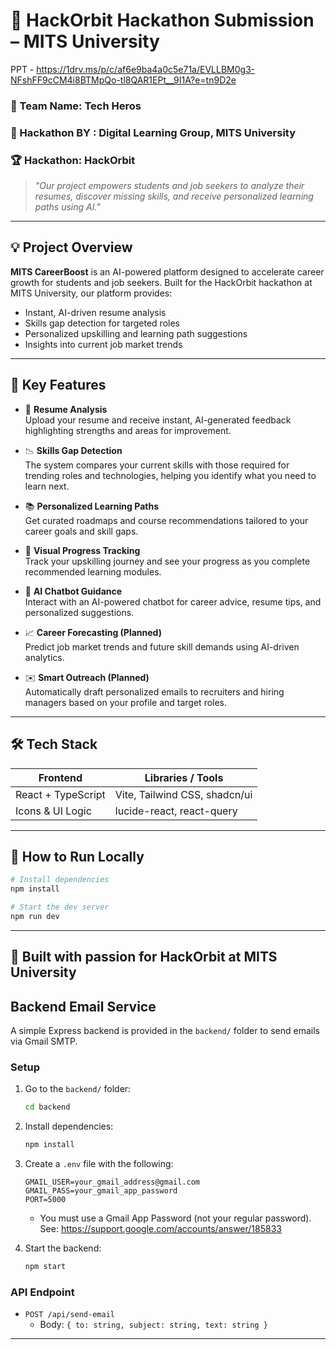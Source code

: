 # 🚀 HackOrbit Hackathon Submission – MITS University

PPT - https://1drv.ms/p/c/af6e9ba4a0c5e71a/EVLLBM0g3-NFshFF9cCM4i8BTMpQo-tl8QAR1EPt__9I1A?e=tn9D2e

### 👥 Team Name: Tech Heros  
### 🏫 Hackathon BY : Digital Learning Group, MITS University  
### 🏆 Hackathon: HackOrbit

> _"Our project empowers students and job seekers to analyze their resumes, discover missing skills, and receive personalized learning paths using AI."_

---

## 💡 Project Overview

**MITS CareerBoost** is an AI-powered platform designed to accelerate career growth for students and job seekers. Built for the HackOrbit hackathon at MITS University, our platform provides:

- Instant, AI-driven resume analysis
- Skills gap detection for targeted roles
- Personalized upskilling and learning path suggestions
- Insights into current job market trends

---

## 🔑 Key Features

- 📄 **Resume Analysis**  
  Upload your resume and receive instant, AI-generated feedback highlighting strengths and areas for improvement.

- 📉 **Skills Gap Detection**  
  The system compares your current skills with those required for trending roles and technologies, helping you identify what you need to learn next.

- 📚 **Personalized Learning Paths**  
  Get curated roadmaps and course recommendations tailored to your career goals and skill gaps.

- 🧭 **Visual Progress Tracking**  
  Track your upskilling journey and see your progress as you complete recommended learning modules.

- 🤖 **AI Chatbot Guidance**  
  Interact with an AI-powered chatbot for career advice, resume tips, and personalized suggestions.

- 📈 **Career Forecasting (Planned)**  
  Predict job market trends and future skill demands using AI-driven analytics.

- ✉️ **Smart Outreach (Planned)**  
  Automatically draft personalized emails to recruiters and hiring managers based on your profile and target roles.

---

## 🛠 Tech Stack

| Frontend        | Libraries / Tools              |
|-----------------|--------------------------------|
| React + TypeScript | Vite, Tailwind CSS, shadcn/ui |
| Icons & UI Logic | lucide-react, react-query     |

---

## 🚀 How to Run Locally

```bash
# Install dependencies
npm install

# Start the dev server
npm run dev
```

---

## 🌟 Built with passion for HackOrbit at MITS University

## Backend Email Service

A simple Express backend is provided in the `backend/` folder to send emails via Gmail SMTP.

### Setup
1. Go to the `backend/` folder:
   ```sh
   cd backend
   ```
2. Install dependencies:
   ```sh
   npm install
   ```
3. Create a `.env` file with the following:
   ```env
   GMAIL_USER=your_gmail_address@gmail.com
   GMAIL_PASS=your_gmail_app_password
   PORT=5000
   ```
   - You must use a Gmail App Password (not your regular password). See: https://support.google.com/accounts/answer/185833

4. Start the backend:
   ```sh
   npm start
   ```

### API Endpoint
- `POST /api/send-email`
  - Body: `{ to: string, subject: string, text: string }`

---
